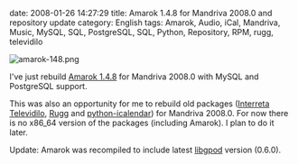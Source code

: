 date: 2008-01-26 14:27:29
title: Amarok 1.4.8 for Mandriva 2008.0 and repository update
category: English
tags: Amarok, Audio, iCal, Mandriva, Music, MySQL, SQL, PostgreSQL, SQL, Python, Repository, RPM, rugg, televidilo

![amarok-148.png](/static/uploads/2008/amarok-148.png)

I've just rebuild [Amarok 1.4.8](http://amarok.kde.org/fastforward_148) for Mandriva 2008.0 with MySQL and PostgreSQL support.

This was also an opportunity for me to rebuild old packages ([Interreta Televidilo](http://televidilo.bouil.org), [Rugg](http://rugg.sourceforge.net) and [python-icalendar](http://codespeak.net/icalendar)) for Mandriva 2008.0. For now there is no x86_64 version of the packages (including Amarok). I plan to do it later.

Update: Amarok was recompiled to include latest [libgpod](http://www.gtkpod.org/libgpod.html) version (0.6.0).
